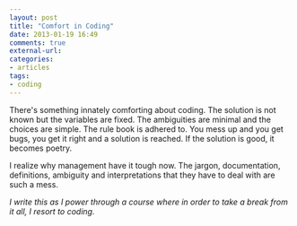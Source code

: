 ```yaml
---
layout: post
title: "Comfort in Coding"
date: 2013-01-19 16:49
comments: true
external-url:
categories:
- articles
tags:
- coding
---
```

There's something innately comforting about coding. The solution is not known but the variables are fixed. The ambiguities are minimal and the choices are simple. The rule book is adhered to. You mess up and you get bugs, you get it right and a solution is reached. If the solution is good, it becomes poetry.

I realize why management have it tough now. The jargon, documentation, definitions, ambiguity and interpretations that they have to deal with are such a mess.

*I write this as I power through a course where in order to take a break from it all, I resort to coding.*